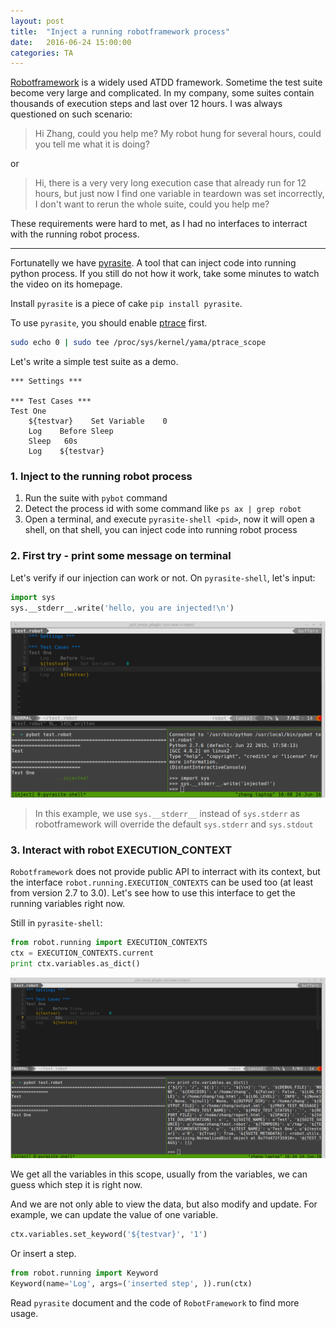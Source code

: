 ```yaml
---
layout: post
title:  "Inject a running robotframework process"
date:   2016-06-24 15:00:00
categories: TA
---
```

[Robotframework](https://robotframework.org) is a widely used ATDD framework. Sometime the test suite become very large and complicated. In my company, some suites contain thousands of execution steps and last over 12 hours.
I was always questioned on such scenario:

> Hi Zhang, could you help me? My robot hung for several hours, could you tell me what it is doing?

or

> Hi, there is a very very long execution case that already run for 12 hours, but just now I find one variable in teardown was set incorrectly, I don't want to rerun the whole suite, could you help me?

These requirements were hard to met, as I had no interfaces to interract with the running robot process.

---

Fortunatelly we have [pyrasite](http://pyrasite.com/). A tool that can inject code into running python process. If you still do not how it work, take some minutes to watch the video on its homepage.

Install `pyrasite` is a piece of cake `pip install pyrasite`.

To use `pyrasite`, you should enable [ptrace](http://man7.org/linux/man-pages/man2/ptrace.2.html) first.

```sh
sudo echo 0 | sudo tee /proc/sys/kernel/yama/ptrace_scope
```

Let's write a simple test suite as a demo.

```robot
*** Settings ***

*** Test Cases ***
Test One
    ${testvar}    Set Variable    0
    Log    Before Sleep
    Sleep   60s
    Log    ${testvar}
```

### 1. Inject to the running robot process

1. Run the suite with `pybot` command
1. Detect the process id with some command like `ps ax | grep robot`
1. Open a terminal, and execute `pyrasite-shell <pid>`, now it will open a shell, on that shell, you can inject code into running robot process

### 2. First try - print some message on terminal

Let's verify if our injection can work or not. On `pyrasite-shell`, let's input:

```python
import sys
sys.__stderr__.write('hello, you are injected!\n')
```

![show inject log](/assets/inject-stderr.png)

> In this example, we use `sys.__stderr__` instead of `sys.stderr` as robotframework will override the default `sys.stderr` and `sys.stdout`


### 3. Interact with robot EXECUTION_CONTEXT

`Robotframework` does not provide public API to interract with its context, but the interface `robot.running.EXECUTION_CONTEXTS` can be used too (at least from version 2.7 to 3.0).
Let's see how to use this interface to get the running variables right now.

Still in `pyrasite-shell`:

```python
from robot.running import EXECUTION_CONTEXTS
ctx = EXECUTION_CONTEXTS.current
print ctx.variables.as_dict()
```

![show variables](/assets/inject-variables.png)

We get all the variables in this scope, usually from the variables, we can guess which step it is right now.

And we are not only able to view the data, but also modify and update. For example, we can update the value of one variable.

```python
ctx.variables.set_keyword('${testvar}', '1')
```

Or insert a step.

```python
from robot.running import Keyword
Keyword(name='Log', args=('inserted step', )).run(ctx)
```

Read `pyrasite` document and the code of `RobotFramework` to find more usage.
